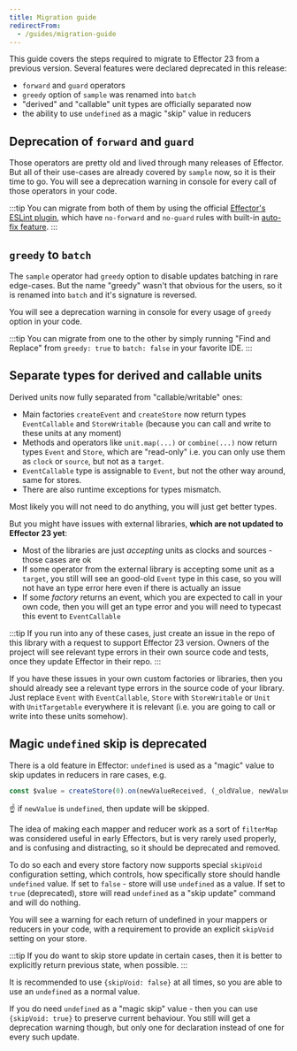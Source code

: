 ```yaml
---
title: Migration guide
redirectFrom:
  - /guides/migration-guide
---
```


This guide covers the steps required to migrate to Effector 23 from a previous version.
Several features were declared deprecated in this release:

- `forward` and `guard` operators
- `greedy` option of `sample` was renamed into `batch`
- "derived" and "callable" unit types are officially separated now
- the ability to use `undefined` as a magic "skip" value in reducers

## Deprecation of `forward` and `guard`

Those operators are pretty old and lived through many releases of Effector.
But all of their use-cases are already covered by `sample` now, so it is their time to go. You will see a deprecation warning in console for every call of those operators in your code.

:::tip
You can migrate from both of them by using the official [Effector's ESLint plugin](https://eslint.effector.dev/), which have `no-forward` and `no-guard` rules with built-in [auto-fix feature](https://eslint.org/docs/latest/use/command-line-interface#fix-problems).
:::

## `greedy` to `batch`

The `sample` operator had `greedy` option to disable updates batching in rare edge-cases.
But the name "greedy" wasn't that obvious for the users, so it is renamed into `batch` and it's signature is reversed.

You will see a deprecation warning in console for every usage of `greedy` option in your code.

:::tip
You can migrate from one to the other by simply running "Find and Replace" from `greedy: true` to `batch: false` in your favorite IDE.
:::

## Separate types for derived and callable units

Derived units now fully separated from "callable/writable" ones:

- Main factories `createEvent` and `createStore` now return types `EventCallable` and `StoreWritable` (because you can call and write to these units at any moment)
- Methods and operators like `unit.map(...)` or `combine(...)` now return types `Event` and `Store`, which are "read-only" i.e. you can only use them as `clock` or `source`, but not as a `target`.
- `EventCallable` type is assignable to `Event`, but not the other way around, same for stores.
- There are also runtime exceptions for types mismatch.

Most likely you will not need to do anything, you will just get better types.

But you might have issues with external libraries, **which are not updated to Effector 23 yet**:

- Most of the libraries are just _accepting_ units as clocks and sources - those cases are ok
- If some operator from the external library is accepting some unit as a `target`, you still will see an good-old `Event` type in this case, so you will not have an type error here even if there is actually an issue
- If some _factory_ returns an event, which you are expected to call in your own code, then you will get an type error and you will need to typecast this event to `EventCallable`

:::tip
If you run into any of these cases, just create an issue in the repo of this library with a request to support Effector 23 version.
Owners of the project will see relevant type errors in their own source code and tests, once they update Effector in their repo.
:::

If you have these issues in your own custom factories or libraries, then you should already see a relevant type errors in the source code of your library.
Just replace `Event` with `EventCallable`, `Store` with `StoreWritable` or `Unit` with `UnitTargetable` everywhere it is relevant (i.e. you are going to call or write into these units somehow).

## Magic `undefined` skip is deprecated

There is a old feature in Effector: `undefined` is used as a "magic" value to skip updates in reducers in rare cases, e.g.

```ts
const $value = createStore(0).on(newValueReceived, (_oldValue, newValue) => newValue);
```

:point_up: if `newValue` is `undefined`, then update will be skipped.

The idea of making each mapper and reducer work as a sort of `filterMap` was considered useful in early Effectors, but is very rarely used properly, and is confusing and distracting, so it should be deprecated and removed.

To do so each and every store factory now supports special `skipVoid` configuration setting, which controls, how specifically store should handle `undefined` value. If set to `false` - store will use `undefined` as a value.
If set to `true` (deprecated), store will read `undefined` as a "skip update" command and will do nothing.

You will see a warning for each return of undefined in your mappers or reducers in your code, with a requirement to provide an explicit `skipVoid` setting on your store.

:::tip
If you do want to skip store update in certain cases, then it is better to explicitly return previous state, when possible.
:::

It is recommended to use `{skipVoid: false}` at all times, so you are able to use an `undefined` as a normal value.

If you do need `undefined` as a "magic skip" value - then you can use `{skipVoid: true}` to preserve current behaviour. You still will get a deprecation warning though, but only one for declaration instead of one for every such update.
